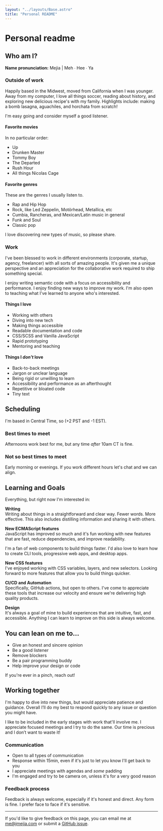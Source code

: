 ```yaml
---
layout: "../layouts/Base.astro"
title: "Personal README"
---
```


# Personal readme

## Who am I?

**Name pronunciation:** Mejia | Meh ∙ Hee ∙ Ya

### Outside of work

Happily based in the Midwest, moved from California when I was younger. Away from my computer, I love all things soccer, reading about history, and exploring new delicious recipe's with my family. Highlights include: making a bomb lasagna, aguachiles, and horchata from scratch!

I'm easy going and consider myself a good listener.

#### Favorite movies

In no particular order:

- Up
- Drunken Master
- Tommy Boy
- The Departed
- Rush Hour
- All things Nicolas Cage

#### Favorite genres

These are the genres I usually listen to.

- Rap and Hip Hop
- Rock, like Led Zeppelin, Motörhead, Metallica, etc
- Cumbia, Rancheras, and Mexican/Latin music in general
- Funk and Soul
- Classic pop

I love discovering new types of music, so please share.

### Work

I've been blessed to work in different environments (corporate, startup, agency, freelancer) with all sorts of amazing people. It's given me a unique perspective and an appreciation for the collaborative work required to ship something special.

I enjoy writing semantic code with a focus on accessibility and performance. I enjoy finding new ways to improve my work. I'm also open to teaching what I've learned to anyone who's interested.

#### Things I love

- Working with others
- Diving into new tech
- Making things accessible
- Readable documentation and code
- CSS/SCSS and Vanilla JavaScript
- Rapid prototyping
- Mentoring and teaching

#### Things I _don't_ love

- Back-to-back meetings
- Jargon or unclear language
- Being rigid or unwilling to learn
- Accessibility and performance as an afterthought
- Repetitive or bloated code
- <span class="smol">Tiny text</span>

## Scheduling

I'm based in Central Time, so (+2 PST and -1 EST).

### Best times to meet

Afternoons work best for me, but any time _after_ 10am CT is fine.

### Not so best times to meet

Early morning or evenings. If you work different hours let's chat and we can align.

## Learning and Goals

Everything, but right now I'm interested in:

**Writing** <br />
Writing about things in a straightforward and clear way. Fewer words. More effective. This also includes distilling information and sharing it with others.

**New ECMAScript features** <br />
JavaScript has improved so much and it's fun working with new features that are fast, reduce dependencies, and improve readability.

I'm a fan of web components to build things faster. I'd also love to learn how to create CLI tools, progressive web apps, and desktop apps.

**New CSS features** <br />
I've enjoyed working with CSS variables, layers, and new selectors. Looking forward to more features that allow you to build things quicker.

**CI/CD and Automation** <br />
Specifically, GitHub actions, but open to others. I've come to appreciate these tools that increase our velocity and ensure we're delivering high quality products.

**Design** <br />
It's always a goal of mine to build experiences that are intuitive, fast, and accessible. Anything I can learn to improve on this side is always welcome.

## You can lean on me to…

- Give an honest and sincere opinion
- Be a good listener
- Remove blockers
- Be a pair programming buddy
- Help improve your design or code

If you're ever in a pinch, reach out!

## Working together

I'm happy to dive into new things, but would appreciate patience and guidance. Overall I’ll do my best to respond quickly to any issue or question you might have.

I like to be included in the early stages with work that'll involve me. I appreciate focused meetings and I try to do the same. Our time is precious and I don’t want to waste it!

### Communication

- Open to all types of communication
- Response within 15min, even if it's just to let you know I'll get back to you
- I appreciate meetings with agendas and _some_ padding
- I'm engaged and try to be camera on, unless it's for a very good reason

### Feedback process

Feedback is always welcome, especially if it's honest and direct. Any form is fine. I prefer face to face if it's sensitive.

---

If you'd like to give feedback on this page, you can email me at me@jmejia.com or submit a [GitHub issue](https://github.com/mejiaj/mejiaj/issues/new/choose).
